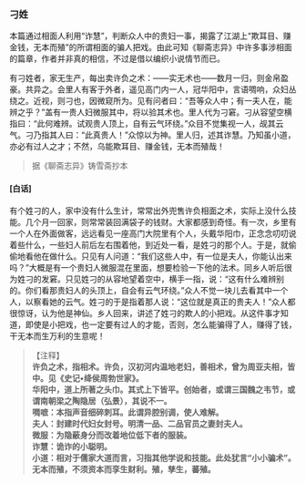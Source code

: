 <script type="text/javascript">
    var head = document.getElementsByTagName('head')[0];
    cssURL = '/public/liao.css';
    linkTag = document.createElement('link');
    linkTag.href = cssURL;
    linkTag.setAttribute('type','text/css');
    linkTag.setAttribute('rel','stylesheet');
    head.appendChild(linkTag);
</script>
### 刁姓

本篇通过相面人利用“诈慧”，判断众人中的贵妇一事，揭露了江湖上“欺耳目、赚金钱，无本而殖”的所谓相面的骗人把戏。由此可知《聊斋志异》中许多事涉相面的篇章，作者并非真的相信，不过是借以编织小说情节而已。

有刁姓者，家无生产，每出卖许负之术：——实无术也——数月一归，则金帛盈豪。共异之。会里人有客于外者，遥见高门内一人，冠华阳中，言语啁响，众妇丛绕之。近视，则刁也，因微窥所为。见有问者曰：“吾等众人中；有一夫人在，能辨之乎？”盖有一贵人妇微服其中，将以验其术也。里人代为刁窘。刁从容望空横指曰：“此何难辨。试观贵人顶上，自有云气环绕。”众目不觉集视一人，觇其云气。刁乃指其人曰：“此真贵人！”众惊以为神。里人归，述其诈慧。乃知虽小道，亦必有过人之才；不然，乌能欺耳目、赚金钱，无本而殖哉！

</section>

> 据《聊斋志异》铸雪斋抄本

#### [白话]
<aside>

有个姓刁的人，家中没有什么生计，常常出外兜售许负相面之术，实际上没什么技能。几个月一回家，则常常装回满袋子的钱财。大家都感到奇怪。有一次，乡里有一个人在外面做客，远远看见一座高门大院里有个人，头戴华阳巾，正念念叨叨说着些什么，一些妇人前后左右围着他，到近处一看，是姓刁的那个人。于是，就偷偷地看他在做什么。只见有人问道：“我们这些人中，有一位是夫人，你能认出来吗？”大概是有一个贵妇人微服混在里面，想要检验一下他的法术。同乡人听后很为姓刁的发窘。只见姓刁的从容地望着空中，横手一指，说：“这有什么难辨别的。你们看那贵妇人的头顶上，自会有云气环绕。”众人不觉一块儿去看其中一个人，以察看她的云气。姓刁的于是指着那人说：“这位就是真正的贵夫人！”众人都很惊讶，认为他是神仙。乡人回来，讲述了姓刁的欺人的小把戏。从这件事才知道，即使是小把戏，也一定要有过人的才能，否则，怎么能骗得了人，赚得了钱，干无本而生万利的生意呢！

</aside>

> 【注释】  
<b>许负之术，指相术。许负，汉初河内温地老妇，善相术，曾为周亚夫相，皆中。见《史记•绛侯周勃世家》。  
<b>华阳中，道上所著之头巾。其式上下皆平。创始者，或谓三国魏之韦节，或谓南朝梁之陶隐居（弘景），其说不一。  
<b>啁嗻</b>：本指声音细碎刺耳。此谓异腔别调，使人难解。  
<b>夫人</b>：封建时代妇女封号。明清一品、二品官员之妻封夫人。  
<b>微服</b>：为隐蔽身分而改着地位低下者的服装。  
<b>诈慧</b>：诡诈的小聪明。  
<b>小道</b>：相对于儒家大道而言，习指其他学说和技能。此处犹言“小小骗术”。  
<b>无本而殖，不须资本而孪生财利。殖，孳生，蕃殖。  
